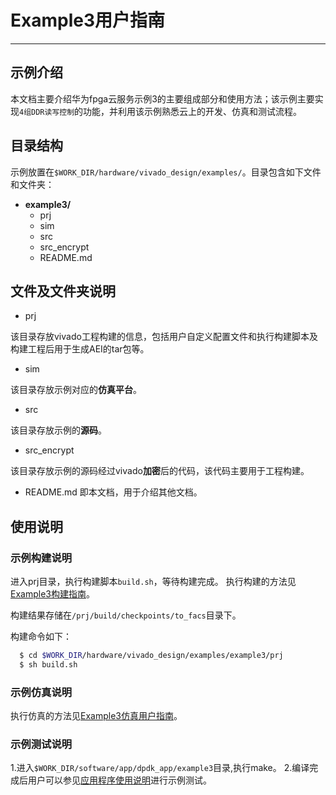 # Example3用户指南

---

## 示例介绍

本文档主要介绍华为fpga云服务示例3的主要组成部分和使用方法；该示例主要实现`4组DDR读写控制`的功能，并利用该示例熟悉云上的开发、仿真和测试流程。

## 目录结构

示例放置在`$WORK_DIR/hardware/vivado_design/examples/`。目录包含如下文件和文件夹：

- **example3/**
  - prj
  - sim
  - src
  - src_encrypt
  - README.md  

## 文件及文件夹说明

- prj

该目录存放vivado工程构建的信息，包括用户自定义配置文件和执行构建脚本及构建工程后用于生成AEI的tar包等。

- sim

该目录存放示例对应的**仿真平台**。

- src

该目录存放示例的**源码**。

- src_encrypt

该目录存放示例的源码经过vivado**加密**后的代码，该代码主要用于工程构建。

- README.md
即本文档，用于介绍其他文档。

## 使用说明

### 示例构建说明

进入prj目录，执行构建脚本`build.sh`，等待构建完成。
执行构建的方法见[Example3构建指南](./prj/README.md)。

构建结果存储在`/prj/build/checkpoints/to_facs`目录下。

构建命令如下：

```bash
  $ cd $WORK_DIR/hardware/vivado_design/examples/example3/prj
  $ sh build.sh
```

### 示例仿真说明

执行仿真的方法见[Example3仿真用户指南](./sim/README.md)。

### 示例测试说明

1.进入`$WORK_DIR/software/app/dpdk_app/example3`目录,执行make。
2.编译完成后用户可以参见[应用程序使用说明](../../../../software/app/dpdk_app/README.md)进行示例测试。
